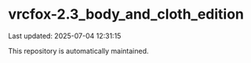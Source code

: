 # vrcfox-2.3_body_and_cloth_edition

Last updated: 2025-07-04 12:31:15

This repository is automatically maintained.
